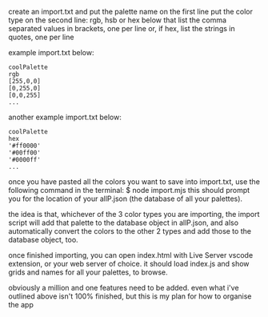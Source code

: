create an import.txt and put the palette name on the first line
put the color type on the second line: rgb, hsb or hex
below that list the comma separated values in brackets, one per line
or, if hex, list the strings in quotes, one per line

example import.txt below:
```
coolPalette
rgb
[255,0,0]
[0,255,0]
[0,0,255]
...
```

another example import.txt below:
```
coolPalette
hex
'#ff0000'
'#00ff00'
'#0000ff'
...
```

once you have pasted all the colors you want to save into import.txt,
use the following command in the terminal:
$ node import.mjs
this should prompt you for the location of your allP.json
(the database of all your palettes).

the idea is that, whichever of the 3 color types you are importing,
the import script will add that palette to the database object in
allP.json, and also automatically convert the colors to the
other 2 types and add those to the database object, too.

once finished importing, you can open index.html with Live Server vscode extension,
or your web server of choice. it should load index.js and show grids and names
for all your palettes, to browse.

obviously a million and one features need to be added. even what i've
outlined above isn't 100% finished, but this is my
plan for how to organise the app
